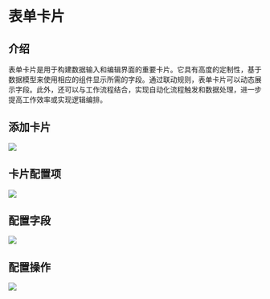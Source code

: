 # 表单卡片

## 介绍

表单卡片是用于构建数据输入和编辑界面的重要卡片。它具有高度的定制性，基于数据模型来使用相应的组件显示所需的字段。通过联动规则，表单卡片可以动态展示字段。此外，还可以与工作流程结合，实现自动化流程触发和数据处理，进一步提高工作效率或实现逻辑编排。

## 添加卡片

![](/blocks/form-add.png)

## 卡片配置项

![](/blocks/form-setting.png)

## 配置字段

![](/blocks/form-field.png)

## 配置操作

![](/blocks/form-action.png)
